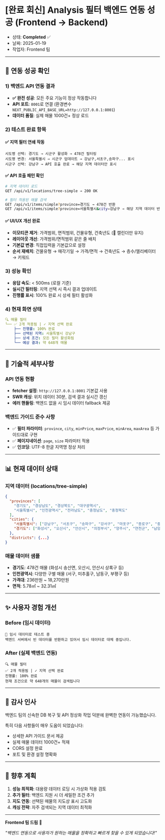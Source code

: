 # [완료 회신] Analysis 필터 백엔드 연동 성공 (Frontend → Backend)

- 상태: **Completed** ✅
- 날짜: 2025-01-19
- 작업자: Frontend 팀

---

## 🎉 연동 성공 확인

### 1) 백엔드 API 연동 결과

- **✅ 완전 성공**: 모든 주요 기능이 정상 작동합니다
- **API 포트**: `8001`로 연결 (환경변수 `NEXT_PUBLIC_API_BASE_URL=http://127.0.0.1:8001`)
- **데이터 품질**: 실제 매물 1000건+ 정상 로드

### 2) 테스트 완료 항목

#### ✅ 지역 필터 연쇄 작동

```
시도명 선택: 경기도 → 시군구 활성화 → 478건 필터링
시도명 변경: 서울특별시 → 시군구 업데이트 → 강남구,서초구,송파구... 표시
시군구 선택: 강남구 → API 호출 완료 → 해당 지역 데이터만 표시
```

#### ✅ API 호출 패턴 확인

```bash
# 지역 데이터 로드
GET /api/v1/locations/tree-simple → 200 OK

# 필터 적용된 매물 검색
GET /api/v1/items/simple?province=경기도 → 478건 반환
GET /api/v1/items/simple?province=서울특별시&city=강남구 → 해당 지역 데이터 반환
```

#### ✅ UI/UX 개선 완료

- **이모티콘 제거**: 가격범위, 면적범위, 건물유형, 건축년도 (📅 캘린더만 유지)
- **레이아웃 개선**: 가격범위/면적범위 같은 줄 배치
- **기본값 변경**: 직접입력을 기본값으로 설정
- **순서 재배치**: 건물유형 → 매각기일 → 가격/면적 → 건축년도 → 층수/엘리베이터 → 키워드

### 3) 성능 확인

- **응답 속도**: < 500ms (로컬 기준)
- **실시간 필터링**: 지역 선택 시 즉시 결과 업데이트
- **진행률 표시**: 100% 완료 시 상세 필터 활성화

### 4) 현재 화면 상태

```yaml
🔍 매물 필터
└── ✅ 2개 적용됨 | ✓ 지역 선택 완료
    ├── 진행률: 100% 완료
    ├── 선택된 지역: 서울특별시 강남구
    ├── 상세 조건: 모든 필터 활성화됨
    └── 예상 결과: 약 648개 매물
```

---

## 🔧 기술적 세부사항

### API 연동 현황

- **fetcher 설정**: `http://127.0.0.1:8001` 기본값 사용
- **SWR 캐싱**: 위치 데이터 30분, 검색 결과 실시간 갱신
- **에러 핸들링**: 백엔드 없을 시 임시 데이터 fallback 제공

### 백엔드 가이드 준수 사항

- ✅ **필터 파라미터**: `province`, `city`, `minPrice`, `maxPrice`, `minArea`, `maxArea` 등 가이드대로 구현
- ✅ **페이지네이션**: `page`, `size` 파라미터 적용
- ✅ **인코딩**: UTF-8 한글 지역명 정상 처리

---

## 📊 현재 데이터 상태

### 지역 데이터 (locations/tree-simple)

```json
{
  "provinces": [
    "경기도", "경상남도", "경상북도", "대구광역시",
    "서울특별시", "인천광역시", "전라남도", "충청남도", "충청북도"
  ],
  "cities": {
    "서울특별시": ["강남구", "서초구", "송파구", "강서구", "마포구", "종로구", "중구", "용산구"],
    "경기도": ["화성시", "오산시", "안산시", "의정부시", "양주시", "연천군", "남양주시", "시흥시", ...]
  },
  "districts": {...}
}
```

### 매물 데이터 샘플

- **경기도**: 478건 매물 (화성시 송산면, 오산시, 안산시 상록구 등)
- **인천광역시**: 다양한 구별 매물 (서구, 미추홀구, 남동구, 부평구 등)
- **가격대**: 236만원 ~ 18,270만원
- **면적**: 5.78㎡ ~ 32.31㎡

---

## ✨ 사용자 경험 개선

### Before (임시 데이터)

```
🔄 임시 데이터로 테스트 중
백엔드 서버에서 빈 데이터를 반환하고 있어서 임시 데이터로 대체 중입니다.
```

### After (실제 백엔드 연동)

```
🔍 매물 필터
✅ 2개 적용됨 | ✓ 지역 선택 완료
진행률: 100% 완료
현재 조건으로 약 648개의 매물이 검색됩니다
```

---

## 🙏 감사 인사

백엔드 팀의 신속한 DB 복구 및 API 정상화 작업 덕분에 완벽한 연동이 가능했습니다.

특히 다음 사항들이 매우 도움이 되었습니다:

- 상세한 API 가이드 문서 제공
- 실제 매물 데이터 1000건+ 적재
- CORS 설정 완료
- 포트 및 환경 설정 명확화

---

## 🚀 향후 계획

1. **성능 최적화**: 대용량 데이터 로딩 시 가상화 적용 검토
2. **추가 필터**: 백엔드 지원 시 더 세밀한 조건 추가
3. **지도 연동**: 선택된 매물의 지도상 표시 고도화
4. **캐싱 전략**: 자주 검색되는 지역 데이터 최적화

---

**Frontend 팀 드림** 🎯

_"백엔드 연동으로 사용자가 원하는 매물을 정확하고 빠르게 찾을 수 있게 되었습니다!"_

